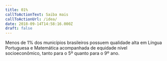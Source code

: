 ```yaml
---
title: 01%
callToActionText: Saiba mais
callToActionUrl: /idea/
date: 2018-09-14T14:58:16.000Z
draft: false
---
```

Menos de 1% dos municípios brasileiros possuem qualidade alta em Língua Portuguesa e Matemática acompanhada de equidade  nível socioeconômico, tanto para o 5º quanto para o 9º ano.
